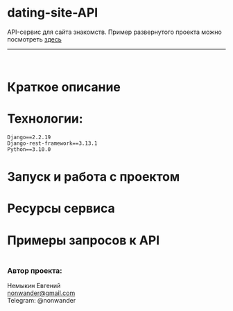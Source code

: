 # dating-site-API

API-сервис для сайта знакомств.
Пример развернутого проекта можно посмотреть [здесь](http://127.0.0.1:8000/)
<hr><br>

# Краткое описание

# Технологии:
    Django==2.2.19
    Django-rest-framework==3.13.1
    Python==3.10.0

# Запуск и работа с проектом

# Ресурсы сервиса

# Примеры запросов к API

### <br /> Автор проекта:
Немыкин Евгений<br />
nonwander@gmail.com<br />
Telegram: @nonwander
